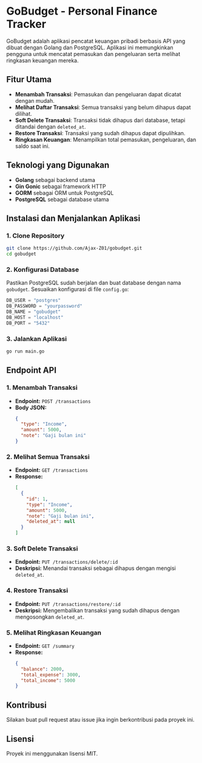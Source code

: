 # GoBudget - Personal Finance Tracker

GoBudget adalah aplikasi pencatat keuangan pribadi berbasis API yang dibuat dengan Golang dan PostgreSQL. Aplikasi ini memungkinkan pengguna untuk mencatat pemasukan dan pengeluaran serta melihat ringkasan keuangan mereka.

## Fitur Utama
- **Menambah Transaksi**: Pemasukan dan pengeluaran dapat dicatat dengan mudah.
- **Melihat Daftar Transaksi**: Semua transaksi yang belum dihapus dapat dilihat.
- **Soft Delete Transaksi**: Transaksi tidak dihapus dari database, tetapi ditandai dengan `deleted_at`.
- **Restore Transaksi**: Transaksi yang sudah dihapus dapat dipulihkan.
- **Ringkasan Keuangan**: Menampilkan total pemasukan, pengeluaran, dan saldo saat ini.

## Teknologi yang Digunakan
- **Golang** sebagai backend utama
- **Gin Gonic** sebagai framework HTTP
- **GORM** sebagai ORM untuk PostgreSQL
- **PostgreSQL** sebagai database utama

## Instalasi dan Menjalankan Aplikasi

### 1. Clone Repository
```sh
git clone https://github.com/Ajax-Z01/gobudget.git
cd gobudget
```

### 2. Konfigurasi Database
Pastikan PostgreSQL sudah berjalan dan buat database dengan nama `gobudget`. Sesuaikan konfigurasi di file `config.go`:
```go
DB_USER = "postgres"
DB_PASSWORD = "yourpassword"
DB_NAME = "gobudget"
DB_HOST = "localhost"
DB_PORT = "5432"
```

### 3. Jalankan Aplikasi
```sh
go run main.go
```

## Endpoint API

### 1. Menambah Transaksi
- **Endpoint:** `POST /transactions`
- **Body JSON:**
  ```json
  {
    "type": "Income",
    "amount": 5000,
    "note": "Gaji bulan ini"
  }
  ```

### 2. Melihat Semua Transaksi
- **Endpoint:** `GET /transactions`
- **Response:**
  ```json
  [
    {
      "id": 1,
      "type": "Income",
      "amount": 5000,
      "note": "Gaji bulan ini",
      "deleted_at": null
    }
  ]
  ```

### 3. Soft Delete Transaksi
- **Endpoint:** `PUT /transactions/delete/:id`
- **Deskripsi:** Menandai transaksi sebagai dihapus dengan mengisi `deleted_at`.

### 4. Restore Transaksi
- **Endpoint:** `PUT /transactions/restore/:id`
- **Deskripsi:** Mengembalikan transaksi yang sudah dihapus dengan mengosongkan `deleted_at`.

### 5. Melihat Ringkasan Keuangan
- **Endpoint:** `GET /summary`
- **Response:**
  ```json
  {
    "balance": 2000,
    "total_expense": 3000,
    "total_income": 5000
  }
  ```

## Kontribusi
Silakan buat pull request atau issue jika ingin berkontribusi pada proyek ini.

## Lisensi
Proyek ini menggunakan lisensi MIT.
